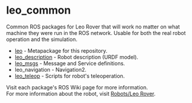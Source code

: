 # leo_common 

Common ROS packages for Leo Rover that will work no matter on what machine they were run in the ROS network. Usable for both the real robot operation and the simulation.

* [leo] - Metapackage for this repository.
* [leo_description] - Robot description (URDF model).
* [leo_msgs] - Message and Service definitions.
* leo_navigation - Navigation2.
* [leo_teleop] - Scripts for robot's teleoperation.

Visit each package's ROS Wiki page for more information. \
For more information about the robot, visit [Robots/Leo Rover].

[leo]: http://wiki.ros.org/leo
[leo_description]: http://wiki.ros.org/leo_description
[leo_msgs]: http://wiki.ros.org/leo_msgs
[leo_teleop]: http://wiki.ros.org/leo_teleop
[Robots/Leo Rover]: http://wiki.ros.org/Robots/Leo%20Rover

